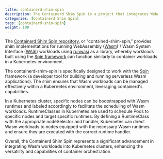 ```yaml
---
title: containerd-shim-spin
description: The Containerd Shim Spin is a project that integrates WebAssembly (Wasm) and WASI workloads into Kubernetes.
categories: [Containerd Shim Spin]
tags: [containerd-shim-spin]
weight: 100
---
```


The [Containerd Shim Spin repository](https://github.com/spinkube/containerd-shim-spin), or "contained-shim-spin," provides shim implementations for running WebAssembly ([Wasm](https://webassembly.org/)) / Wasm System Interface ([WASI](https://github.com/WebAssembly/WASI)) workloads using [runwasi](https://github.com/deislabs/runwasi) as a library, whereby workloads built using the [Spin framework](https://github.com/fermyon/spin) can function similarly to container workloads in a Kubernetes environment. 

The containerd-shim-spin is specifically designed to work with the [Spin](https://www.fermyon.com/spin) framework (a developer tool for building and running serverless Wasm applications). The shim ensures that Wasm workloads can be managed effectively within a Kubernetes environment, leveraging containerd's capabilities.

In a Kubernetes cluster, specific nodes can be bootstrapped with Wasm runtimes and labeled accordingly to facilitate the scheduling of Wasm workloads. RuntimeClasses in Kubernetes are used to schedule Pods to specific nodes and target specific runtimes. By defining a RuntimeClass with the appropriate nodeSelector and handler, Kubernetes can direct Wasm workloads to nodes equipped with the necessary Wasm runtimes and ensure they are executed with the correct runtime handler.

Overall, the Containerd Shim Spin represents a significant advancement in integrating Wasm workloads into Kubernetes clusters, enhancing the versatility and capabilities of container orchestration.